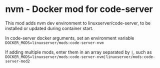 # nvm - Docker mod for code-server

This mod adds nvm dev environment to linuxserver/code-server, to be installed or updated during container start.

In code-server docker arguments, set an environment variable `DOCKER_MODS=linuxserver/mods:code-server-nvm`

If adding multiple mods, enter them in an array separated by `|`, such as `DOCKER_MODS=linuxserver/mods:code-server-nvm|linuxserver/mods:code-server-mod2`
